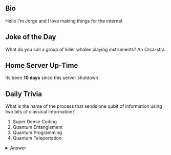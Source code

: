 ## Bio

Hello I'm Jorge and I love making things for the internet

## Joke of the Day

What do you call a group of killer whales playing instruments? An Orca-stra.

## Home Server Up-Time

Its been **10 days** since this server shutdown


## Daily Trivia

What is the name of the process that sends one qubit of information using two bits of classical information?
 1. Super Dense Coding
 2. Quantum Entanglement
 3. Quantum Programming
 4. Quantum Teleportation

<details>
  <summary>Answer</summary>
  Quantum Teleportation
</details>
